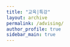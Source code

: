 ```yaml
---
title: "교육|특강"
layout: archive
permalink: /advising/
author_profile: true
sidebar_main: true
---
```

